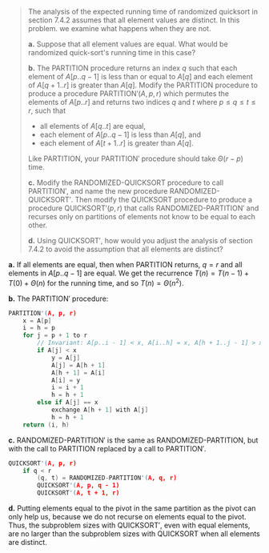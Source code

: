 > The analysis of the expected running time of randomized quicksort in section 7.4.2 assumes that all element values are distinct. In this problem. we examine what happens when they are not.
>
> **a.** Suppose that all element values are equal. What would be randomized quick-sort's running time in this case?
>
> **b.** The $\text{PARTITION}$ procedure returns an index $q$ such that each element of $A[p..q - 1]$ is less than or equal to $A[q]$ and each element of $A[q + 1..r]$ is greater than $A[q]$. Modify the $\text{PARTITION}$ procedure to produce a procedure $\text{PARTITION}'(A, p, r)$ which permutes the elements of $A[p..r]$ and returns two indices $q$ and $t$ where $p \le q \le t \le r$, such that
>
> - all elements of $A[q..t]$ are equal,
> - each element of $A[p..q - 1]$ is less than $A[q]$, and
> - each element of $A[t + 1..r]$ is greater than $A[q]$.
>
> Like $\text{PARTITION}$, your $\text{PARTITION}'$ procedure should take $\Theta(r - p)$ time.
>
> **c.** Modify the $\text{RANDOMIZED-QUICKSORT}$ procedure to call $\text{PARTITION}'$, and name the new procedure $\text{RANDOMIZED-QUICKSORT}'$. Then modify the $\text{QUICKSORT}$ procedure to produce a procedure $\text{QUICKSORT}'(p, r)$ that calls $\text{RANDOMIZED-PARTITION}'$ and recurses only on partitions of elements not know to be equal to each other.
>
> **d.** Using $\text{QUICKSORT}'$, how would you adjust the analysis of section 7.4.2 to avoid the assumption that all elements are distinct?

**a.** If all elements are equal, then when $\text{PARTITION}$ returns, $q = r$ and all elements in $A[p..q - 1]$ are equal. We get the recurrence $T(n) = T(n - 1) + T(0) + \Theta(n)$ for the running time, and so $T(n) = \Theta(n^2)$.

**b.** The $\text{PARTITION}'$ procedure:

```cpp
PARTITION'(A, p, r)
    x = A[p]
    i = h = p
    for j = p + 1 to r
        // Invariant: A[p..i - 1] < x, A[i..h] = x, A[h + 1..j - 1] > x, A[j..r] unknown.
        if A[j] < x
            y = A[j]
            A[j] = A[h + 1]
            A[h + 1] = A[i]
            A[i] = y
            i = i + 1
            h = h + 1
        else if A[j] == x
            exchange A[h + 1] with A[j]
            h = h + 1
    return (i, h)
```

**c.** $\text{RANDOMIZED-PARTITION}'$ is the same as $\text{RANDOMIZED-PARTITION}$, but with the call to $\text{PARTITION}$ replaced by a call to $\text{PARTITION}'$.

```cpp
QUICKSORT'(A, p, r)
    if q < r
        (q, t) = RANDOMIZED-PARTITION'(A, q, r)
        QUICKSORT'(A, p, q - 1)
        QUICKSORT'(A, t + 1, r)
```

**d.** Putting elements equal to the pivot in the same partition as the pivot can only help us, because we do not recurse on elements equal to the pivot. Thus, the subproblem sizes with $\text{QUICKSORT}'$, even with equal elements, are no larger than the subproblem sizes with $\text{QUICKSORT}$ when all elements are distinct.